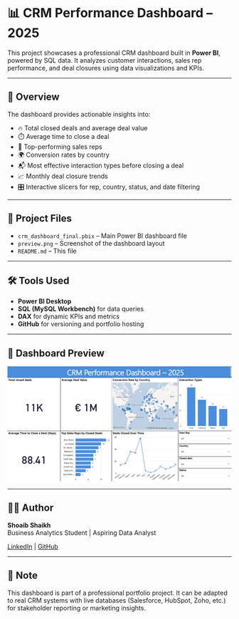 # 📊 CRM Performance Dashboard – 2025

This project showcases a professional CRM dashboard built in **Power BI**, powered by SQL data. It analyzes customer interactions, sales rep performance, and deal closures using data visualizations and KPIs.

---

## 🧩 Overview

The dashboard provides actionable insights into:

- 🔥 Total closed deals and average deal value  
- ⏱️ Average time to close a deal  
- 👤 Top-performing sales reps  
- 🌍 Conversion rates by country  
- 📬 Most effective interaction types before closing a deal  
- 📈 Monthly deal closure trends  
- 🎛️ Interactive slicers for rep, country, status, and date filtering  

---

## 📂 Project Files

- `crm_dashboard_final.pbix` – Main Power BI dashboard file  
- `preview.png` – Screenshot of the dashboard layout  
- `README.md` – This file  

---

## 🛠️ Tools Used

- **Power BI Desktop**  
- **SQL (MySQL Workbench)** for data queries  
- **DAX** for dynamic KPIs and metrics  
- **GitHub** for versioning and portfolio hosting  

---

## 📸 Dashboard Preview

![CRM Dashboard Preview](preview.png)

---

## 👨‍💼 Author

**Shoaib Shaikh**  
Business Analytics Student | Aspiring Data Analyst

[LinkedIn](https://linkedin.com) | [GitHub](https://github.com)

---

## 📌 Note

This dashboard is part of a professional portfolio project. It can be adapted to real CRM systems with live databases (Salesforce, HubSpot, Zoho, etc.) for stakeholder reporting or marketing insights.

